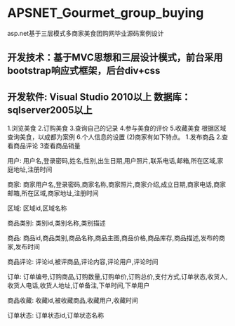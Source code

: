 # APSNET_Gourmet_group_buying
asp.net基于三层模式多商家美食团购网毕业源码案例设计
## 开发技术：基于MVC思想和三层设计模式，前台采用bootstrap响应式框架，后台div+css
## 开发软件: Visual Studio 2010以上    数据库：sqlserver2005以上

1.浏览美食
2.订购美食
3.查询自己的记录
4.参与美食的评价
5.收藏美食
根据区域查询美食，以成都为案例
6.个人信息的设置
(2)商家有如下特点。
1.发布商品
2.查看商品评论
3查看商品销量

用户: 用户名,登录密码,姓名,性别,出生日期,用户照片,联系电话,邮箱,所在区域,家庭地址,注册时间

商家: 商家用户名,登录密码,商家名称,商家照片,商家介绍,成立日期,商家电话,商家邮箱,所在区域,商家地址,注册时间

区域: 区域id,区域名称

商品类别: 类别id,类别名称,类别描述

商品: 商品id,商品类别,商品名称,商品主图,商品价格,商品库存,商品描述,发布的商家,发布时间

商品评论: 评论id,被评商品,评论内容,评论用户,评论时间

订单: 订单编号,订购商品,订购数量,订购单价,订购总价,支付方式,订单状态,收货人,收货人电话,收货人地址,订单备注,下单时间,下单用户

商品收藏: 收藏id,被收藏商品,收藏用户,收藏时间

订单状态: 订单状态id,订单状态名称

